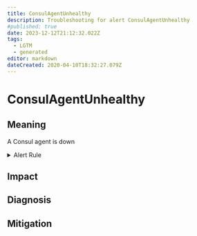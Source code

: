 ```yaml
---
title: ConsulAgentUnhealthy
description: Troubleshooting for alert ConsulAgentUnhealthy
#published: true
date: 2023-12-12T21:12:32.022Z
tags: 
  - LGTM
  - generated
editor: markdown
dateCreated: 2020-04-10T18:32:27.079Z
---
```


# ConsulAgentUnhealthy

## Meaning
[//]: # "Short paragraph that explains what the alert means"
A Consul agent is down

<details>
  <summary>Alert Rule</summary>

{{% rule "consul/consul-exporter.yml" "ConsulAgentUnhealthy" %}}

<!-- Rule when generated

```yaml
alert: ConsulAgentUnhealthy
expr: consul_health_node_status{status="critical"} == 1
for: 0m
labels:
    severity: critical
annotations:
    summary: Consul agent unhealthy (instance {{ $labels.instance }})
    description: |-
        A Consul agent is down
          VALUE = {{ $value }}
          LABELS = {{ $labels }}
    runbook: https://github.com/srerun/prometheus-alerts/blob/main/content/runbooks/consul-exporter/ConsulAgentUnhealthy.md

```

-->

</details>


## Impact
[//]: # "What could / will happen if the alert is not addressed"



## Diagnosis
[//]: # "Steps to take to identify the cause of the problem"



## Mitigation
[//]: # "The steps necessary to resolve the alert"
